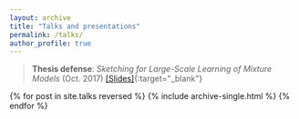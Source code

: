 ```yaml
---
layout: archive
title: "Talks and presentations"
permalink: /talks/
author_profile: true
---
```


[//]: # (<p style="text-decoration:underline;"><a href="/talkmap.html">See a map of all the places I've given a talk!</a></p>)

> **Thesis defense**: *Sketching for Large-Scale Learning of Mixture Models* (Oct. 2017) [[Slides]](https://nkeriven.github.io/files/keriven_defense.pdf){:target="_blank"}

{% for post in site.talks reversed %}
  {% include archive-single.html %}
{% endfor %}
